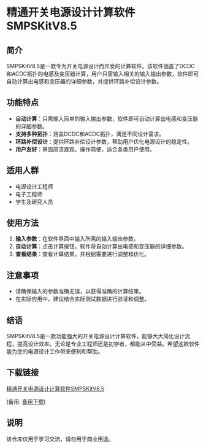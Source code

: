 # 精通开关电源设计计算软件SMPSKitV8.5

## 简介

SMPSKitV8.5是一款专为开关电源设计而开发的计算软件。该软件涵盖了DCDC和ACDC拓扑的电感及变压器计算，用户只需输入相关的输入输出参数，软件即可自动计算出电感和变压器的详细参数，并提供环路补偿设计参数。

## 功能特点

- **自动计算**：只需输入简单的输入输出参数，软件即可自动计算出电感和变压器的详细参数。
- **支持多种拓扑**：涵盖DCDC和ACDC拓扑，满足不同设计需求。
- **环路补偿设计**：提供环路补偿设计参数，帮助用户优化电源设计的稳定性。
- **用户友好**：界面简洁直观，操作简便，适合各类用户使用。

## 适用人群

- 电源设计工程师
- 电子工程师
- 学生及研究人员

## 使用方法

1. **输入参数**：在软件界面中输入所需的输入输出参数。
2. **自动计算**：点击计算按钮，软件将自动计算出电感和变压器的详细参数。
3. **查看结果**：查看计算结果，并根据需要进行调整和优化。

## 注意事项

- 请确保输入的参数准确无误，以获得准确的计算结果。
- 在实际应用中，建议结合实际测试数据进行验证和调整。

## 结语

SMPSKitV8.5是一款功能强大的开关电源设计计算软件，能够大大简化设计流程，提高设计效率。无论是专业工程师还是初学者，都能从中受益。希望这款软件能为您的电源设计工作带来便利和帮助。

## 下载链接
[精通开关电源设计计算软件SMPSKitV8.5](https://pan.quark.cn/s/121d1324c057) 

(备用: [备用下载](https://pan.baidu.com/s/1Ze7CZIpQxm_MAS7IUfqu3w?pwd=1234))

## 说明

该仓库仅用于学习交流，请勿用于商业用途。

